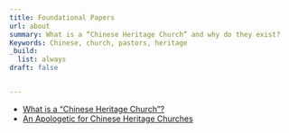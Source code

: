 ```yaml
---
title: Foundational Papers
url: about
summary: What is a “Chinese Heritage Church” and why do they exist?
Keywords: Chinese, church, pastors, heritage
_build:
  list: always
draft: false


---
```


- [What is a “Chinese Heritage Church”?](/what)
- [An Apologetic for Chinese Heritage Churches](/apologetic)
